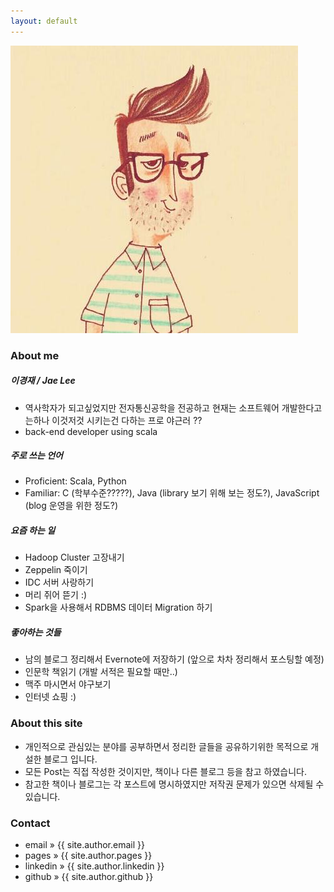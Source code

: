 ```yaml
---
layout: default
---
```


<img id="profile-img" src="/images/private/jae.jpeg" alt="jae" />


### About me

##### 이경재 / Jae Lee
* 역사학자가 되고싶었지만 전자통신공학을 전공하고 현재는 소프트웨어 개발한다고는하나 이것저것 시키는건 다하는 프로 야근러 ??
* back-end developer using scala

##### 주로 쓰는 언어
* Proficient: Scala, Python
* Familiar: C (학부수준?????), Java (library 보기 위해 보는 정도?), JavaScript (blog 운영을 위한 정도?)

##### 요즘 하는 일
* Hadoop Cluster 고장내기
* Zeppelin 죽이기
* IDC 서버 사랑하기
* 머리 쥐어 뜯기 :)
* Spark을 사용해서 RDBMS 데이터 Migration 하기

##### 좋아하는 것들
* 남의 블로그 정리해서 Evernote에 저장하기 (앞으로 차차 정리해서 포스팅할 예정)
* 인문학 책읽기 (개발 서적은 필요할 때만..)
* 맥주 마시면서 야구보기
* 인터넷 쇼핑 :)

### About this site
* 개인적으로 관심있는 분야를 공부하면서 정리한 글들을 공유하기위한 목적으로 개설한 블로그 입니다.
* 모든 Post는 직접 작성한 것이지만, 책이나 다른 블로그 등을 참고 하였습니다.
* 참고한 책이나 블로그는 각 포스트에 명시하였지만 저작권 문제가 있으면 삭제될 수 있습니다.


### Contact
<ul id="about-ul" class="posts">
    <li> <span> email </span> &raquo; <a href="mailto:{{ site.author.email }}" style="text-decoration:none"> {{ site.author.email }} </a> </li>
    <li> <span> pages </span> &raquo; <a href="http://{{ site.author.pages }}" style="text-decoration:none"> {{ site.author.pages }} </a> </li>
    <li> <span> linkedin </span> &raquo; <a href="http://{{ site.author.linkedin }}" style="text-decoration:none"> {{ site.author.linkedin }} </a> </li>
    <li> <span> github </span> &raquo; <a href="http://{{ site.author.github }}" style="text-decoration:none"> {{ site.author.github }} </a> </li>
</ul>
